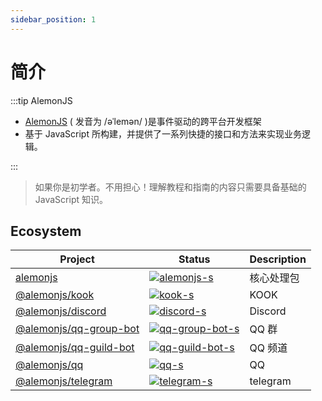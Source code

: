 ```yaml
---
sidebar_position: 1
---
```


# 简介

:::tip AlemonJS

- [AlemonJS](https://github.com/lemonade-lab/alemonjs) ( 发音为 /əˈlemən/ )是事件驱动的跨平台开发框架
- 基于 JavaScript 所构建，并提供了一系列快捷的接口和方法来实现业务逻辑。

:::

> 如果你是初学者。不用担心！理解教程和指南的内容只需要具备基础的 JavaScript 知识。

## Ecosystem

| Project                  | Status                              | Description |
| ------------------------ | ----------------------------------- | ----------- |
| [alemonjs]               | [![alemonjs-s]][alemonjs-p]         | 核心处理包  |
| [@alemonjs/kook]         | [![kook-s]][kook-p]                 | KOOK        |
| [@alemonjs/discord]      | [![discord-s]][discord-p]           | Discord     |
| [@alemonjs/qq-group-bot] | [![qq-group-bot-s]][qq-group-bot-p] | QQ 群       |
| [@alemonjs/qq-guild-bot] | [![qq-guild-bot-s]][qq-guild-bot-p] | QQ 频道     |
| [@alemonjs/qq]           | [![qq-s]][qq-p]                     | QQ          |
| [@alemonjs/telegram]     | [![telegram-s]][telegram-p]         | telegram    |

[alemonjs]: https://github.com/lemonade-lab/alemonjs/tree/main/packages/alemonjs
[alemonjs-s]: https://img.shields.io/npm/v/alemonjs.svg
[alemonjs-p]: https://www.npmjs.com/package/alemonjs
[@alemonjs/kook]: https://github.com/lemonade-lab/alemonjs/tree/main/packages/kook
[kook-s]: https://img.shields.io/npm/v/@alemonjs/kook.svg
[kook-p]: https://www.npmjs.com/package/@alemonjs/kook
[@alemonjs/discord]: https://github.com/lemonade-lab/alemonjs/tree/main/packages/discord
[discord-s]: https://img.shields.io/npm/v/@alemonjs/discord.svg
[discord-p]: https://www.npmjs.com/package/@alemonjs/discord
[@alemonjs/qq-group-bot]: https://github.com/lemonade-lab/alemonjs/tree/main/packages/qq-group-bot
[qq-group-bot-s]: https://img.shields.io/npm/v/@alemonjs/qq-group-bot.svg
[qq-group-bot-p]: https://www.npmjs.com/package/@alemonjs/qq-group-bot
[@alemonjs/qq-guild-bot]: https://github.com/lemonade-lab/alemonjs/tree/main/packages/qq-guild-bot
[qq-guild-bot-s]: https://img.shields.io/npm/v/@alemonjs/qq-guild-bot.svg
[qq-guild-bot-p]: https://www.npmjs.com/package/@alemonjs/qq-guild-bot
[@alemonjs/qq]: https://github.com/lemonade-lab/alemonjs/tree/main/packages/qq
[qq-s]: https://img.shields.io/npm/v/@alemonjs/qq.svg
[qq-p]: https://www.npmjs.com/package/@alemonjs/telegram
[@alemonjs/telegram]: https://github.com/lemonade-lab/alemonjs/tree/main/packages/telegram
[telegram-s]: https://img.shields.io/npm/v/@alemonjs/telegram.svg
[telegram-p]: https://www.npmjs.com/package/@alemonjs/telegram
